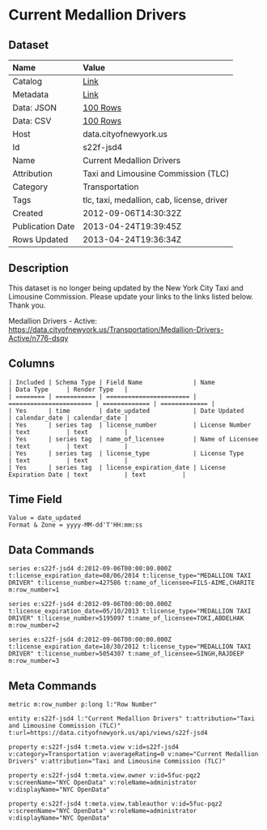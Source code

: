 # Current Medallion Drivers

## Dataset

| Name | Value |
| :--- | :---- |
| Catalog | [Link](https://catalog.data.gov/dataset/current-medallion-drivers-acc0e) |
| Metadata | [Link](https://data.cityofnewyork.us/api/views/s22f-jsd4) |
| Data: JSON | [100 Rows](https://data.cityofnewyork.us/api/views/s22f-jsd4/rows.json?max_rows=100) |
| Data: CSV | [100 Rows](https://data.cityofnewyork.us/api/views/s22f-jsd4/rows.csv?max_rows=100) |
| Host | data.cityofnewyork.us |
| Id | s22f-jsd4 |
| Name | Current Medallion Drivers |
| Attribution | Taxi and Limousine Commission (TLC) |
| Category | Transportation |
| Tags | tlc, taxi, medallion, cab, license, driver |
| Created | 2012-09-06T14:30:32Z |
| Publication Date | 2013-04-24T19:39:45Z |
| Rows Updated | 2013-04-24T19:36:34Z |

## Description

This dataset is no longer being updated by the New York City Taxi and Limousine Commission. Please update your links to the links listed below. Thank you.

Medallion Drivers - Active:
https://data.cityofnewyork.us/Transportation/Medallion-Drivers-Active/n776-dsqy

## Columns

```ls
| Included | Schema Type | Field Name              | Name                    | Data Type     | Render Type   |
| ======== | =========== | ======================= | ======================= | ============= | ============= |
| Yes      | time        | date_updated            | Date Updated            | calendar_date | calendar_date |
| Yes      | series tag  | license_number          | License Number          | text          | text          |
| Yes      | series tag  | name_of_licensee        | Name of Licensee        | text          | text          |
| Yes      | series tag  | license_type            | License Type            | text          | text          |
| Yes      | series tag  | license_expiration_date | License Expiration Date | text          | text          |
```

## Time Field

```ls
Value = date_updated
Format & Zone = yyyy-MM-dd'T'HH:mm:ss
```

## Data Commands

```ls
series e:s22f-jsd4 d:2012-09-06T00:00:00.000Z t:license_expiration_date=08/06/2014 t:license_type="MEDALLION TAXI DRIVER" t:license_number=427586 t:name_of_licensee=FILS-AIME,CHARITE m:row_number=1

series e:s22f-jsd4 d:2012-09-06T00:00:00.000Z t:license_expiration_date=05/10/2013 t:license_type="MEDALLION TAXI DRIVER" t:license_number=5195097 t:name_of_licensee=TOKI,ABDELHAK m:row_number=2

series e:s22f-jsd4 d:2012-09-06T00:00:00.000Z t:license_expiration_date=10/30/2012 t:license_type="MEDALLION TAXI DRIVER" t:license_number=5054307 t:name_of_licensee=SINGH,RAJDEEP m:row_number=3
```

## Meta Commands

```ls
metric m:row_number p:long l:"Row Number"

entity e:s22f-jsd4 l:"Current Medallion Drivers" t:attribution="Taxi and Limousine Commission (TLC)" t:url=https://data.cityofnewyork.us/api/views/s22f-jsd4

property e:s22f-jsd4 t:meta.view v:id=s22f-jsd4 v:category=Transportation v:averageRating=0 v:name="Current Medallion Drivers" v:attribution="Taxi and Limousine Commission (TLC)"

property e:s22f-jsd4 t:meta.view.owner v:id=5fuc-pqz2 v:screenName="NYC OpenData" v:roleName=administrator v:displayName="NYC OpenData"

property e:s22f-jsd4 t:meta.view.tableauthor v:id=5fuc-pqz2 v:screenName="NYC OpenData" v:roleName=administrator v:displayName="NYC OpenData"
```